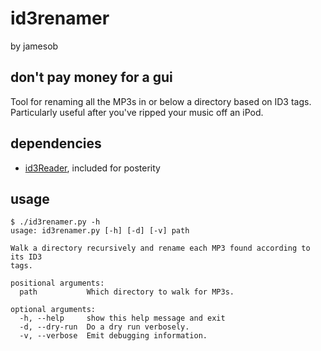 # id3renamer
by jamesob

## don't pay money for a gui

Tool for renaming all the MP3s in or below a directory based on ID3 tags.
Particularly useful after you've ripped your music off an iPod.

## dependencies

  - [id3Reader](http://nedbatchelder.com/code/modules/id3reader.html), included
    for posterity

## usage

    $ ./id3renamer.py -h
    usage: id3renamer.py [-h] [-d] [-v] path

    Walk a directory recursively and rename each MP3 found according to its ID3
    tags.

    positional arguments:
      path           Which directory to walk for MP3s.

    optional arguments:
      -h, --help     show this help message and exit
      -d, --dry-run  Do a dry run verbosely.
      -v, --verbose  Emit debugging information.



